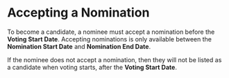 # Accepting a Nomination

To become a candidate, a nominee must accept a nomination before the **Voting Start Date**. Accepting nominations is only available between the **Nomination Start Date** and **Nomination End Date**.

If the nominee does not accept a nomination, then they will not be listed as a candidate when voting starts, after the **Voting Start Date**. 